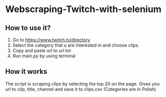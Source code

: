 # Webscraping-Twitch-with-selenium

## How to use it?

1. Go to https://www.twitch.tv/directory
2. Select the category that u are interested in and choose clips.
3. Copy and paste url to url.txt
4. Run main.py by using terminal

## How it works

The script is scraping clips by selecting the top 20 on the page. Gives you url to clip, title, channel and save it to clips.csv (Categories are in Polish)
